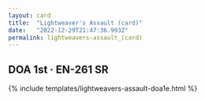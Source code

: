 ```yaml
---
layout: card
title:  "Lightweaver's Assault (card)"
date:   "2022-12-29T21:47:36.993Z"
permalink: lightweavers-assault_(card)
---
```


## DOA 1st &middot; EN-261 SR

{% include templates/lightweavers-assault-doa1e.html %}
